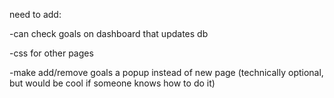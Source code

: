need to add:

-can check goals on dashboard that updates db

-css for other pages

-make add/remove goals a popup instead of new page (technically optional, but would be cool if someone knows how to do it)

